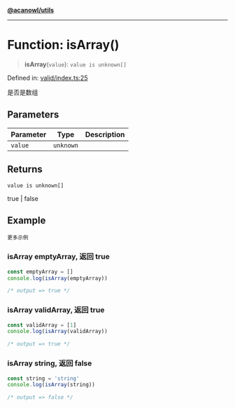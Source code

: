 [**@acanowl/utils**](../../README.md)

***

# Function: isArray()

> **isArray**(`value`): `value is unknown[]`

Defined in: [valid/index.ts:25](https://github.com/acanowl/acanowl-framework/blob/56fbec47a32608dccbd714bce431df6d253fa988/packages/utils/src/valid/index.ts#L25)

是否是数组

## Parameters

| Parameter | Type | Description |
| ------ | ------ | ------ |
| `value` | `unknown` |  |

## Returns

`value is unknown[]`

true | false

## Example

```更多示例```
### isArray emptyArray, 返回 true

```typescript
const emptyArray = []
console.log(isArray(emptyArray))

/* output => true */
```

### isArray validArray, 返回 true

```typescript
const validArray = [1]
console.log(isArray(validArray))

/* output => true */
```

### isArray string, 返回 false

```typescript
const string = 'string'
console.log(isArray(string))

/* output => false */
```
